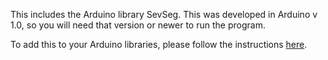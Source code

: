This includes the Arduino library SevSeg. This was developed in Arduino v 1.0, so you will need that version or newer to run the program. 

To add this to your Arduino libraries, please follow the instructions [here](http://arduino.cc/en/Guide/Libraries). 